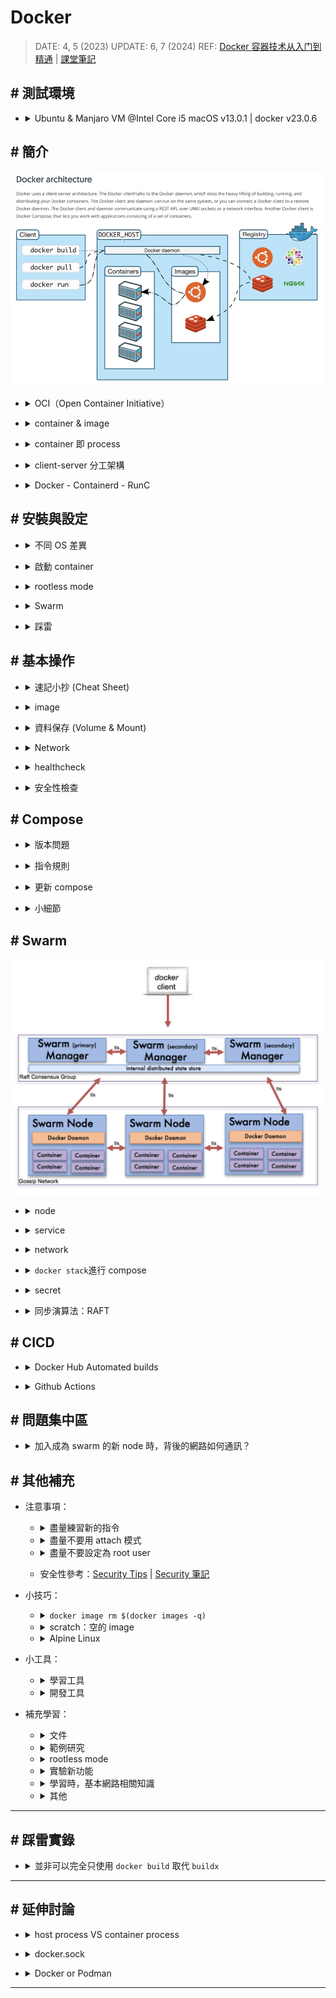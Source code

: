 ##### <!-- 收起 -->

<!----------- ref start ----------->

[Securing client and daemon communication]: https://hackmd.io/@ZGt0WcJQQ_enG8iTXTGNWw/SyWNFb0v5#Securing-client-and-daemon-communication-kaishiuny
[淺析 Docker、Containerd、RunC]: https://www.51cto.com/article/687502.html
[ebtables/iptables interaction on a Linux-based bridge]: https://ebtables.netfilter.org/br_fw_ia/br_fw_ia.html
[再談 Docker 容器單機網路：利用 iptables trace 和 ebtables log]: https://tonybai.com/2017/11/06/explain-docker-single-host-network-using-iptables-trace-and-ebtables-log/
[iptables 視覺化工具]: https://github.com/Nudin/iptable_vis
[namespace 模擬]: ../src/code/09_Namespace/README.md
[How do you attach and detach from Docker's process?]: https://stackoverflow.com/questions/19688314/how-do-you-attach-and-detach-from-dockers-process
[Security Tips]: https://www.prplbx.com/resources/blog/docker-part1/
[Security 筆記]: https://hackmd.io/@blueskyson/docker-security
[Vagrant/sample06-docker]: ../../Vagrant/src/code/sample06-docker/
[docker init]: https://docs.docker.com/reference/cli/docker/init/
[Docker Daemon 的 Unix Socket & TCP Socket]: https://dockertips.readthedocs.io/en/latest/docker-blog/docker-sock.html
[RedHat NAT Doc]: https://docs.redhat.com/en/documentation/Red_Hat_Enterprise_Linux/4/html/Security_Guide/s1-firewall-ipt-fwd.html#s1-firewall-ipt-fwd
[Docker: What's Under the Hood?]: https://www.codementor.io/blog/docker-technology-5x1kilcbow
[七天用 Go 寫個 docker]: https://zhuanlan.zhihu.com/p/113926966
[Github Actions Triggering by other repository]: https://github.com/orgs/community/discussions/26323#discussioncomment-3343871
[Docker Hub Automated builds]: https://docs.docker.com/docker-hub/builds/how-builds-work/
[Github Actions]: https://docs.github.com/en/actions
[compose file version]: https://docs.docker.com/compose/history/
[sysdig]: https://sysdig.com/
[CVE]: https://cve.mitre.org/
[Snyk]: https://snyk.io/
[Trivy]: https://github.com/aquasecurity/trivy#how-to-pronounce-the-name-trivy
[Remote Development]: https://code.visualstudio.com/docs/remote/remote-overview
[Docker Bench Security]: https://github.com/docker/docker-bench-security
[docker manifest]: https://docs.docker.com/engine/reference/commandline/manifest/
[Kubernetes 停止支持 Docker 了？]: https://youtu.be/VTFjIfOLP8c
[Don't Panic: Kubernetes and Docker]: https://kubernetes.io/blog/2020/12/02/dont-panic-kubernetes-and-docker/
[OCI]: https://opencontainers.org/
[Docker rootless mode]: https://docs.docker.com/engine/security/rootless/
[docker 容器技术从入门到精通]: https://www.udemy.com/course/docker-china/learn/lecture/27213604#overview
[課堂筆記]: https://dockertips.readthedocs.io/en/latest/
[setup docker on manjaro linux]: https://credibledev.com/setup-docker-on-manjaro-linux/
[host pid of a process running in a docker container]: https://www.baeldung.com/linux/docker-container-process-host-pid
[OrbStack (課推)]: https://orbstack.dev/
[minikube (宇推)]: https://dhwaneetbhatt.com/blog/run-docker-without-docker-desktop-on-macos
[掛載 docker.sock 的用意？]: https://ephrain.net/docker-%E6%8E%9B%E8%BC%89-var-run-docker-sock-%E7%9A%84%E7%94%A8%E6%84%8F%EF%BC%9F/
[Buildx]: https://docs.docker.com/build/architecture/
[How to remove intermediate images from a build after the build?]: https://stackoverflow.com/questions/50126741/how-to-remove-intermediate-images-from-a-build-after-the-build
[Dockerfile reference]: https://docs.docker.com/engine/reference/builder/
[Migrate to Compose V2]: https://docs.docker.com/compose/migrate/
[學習範本]: https://github.com/stars/ocup0311/lists/docker-%E7%AF%84%E4%BE%8B%E5%AD%B8%E7%BF%92
[RAFT]: http://thesecretlivesofdata.com/raft/
[Play with Docker]: https://labs.play-with-docker.com/
[鳥哥 iptables]: https://linux.vbird.org/linux_server/centos6/0250simple_firewall.php#netfilter
[初探 IPTABLES 流動之路 - 以 Docker 為範例]: https://www.hwchiu.com/docs/2020/iptables-1
[Docker - iptables 小知識]: https://www.gss.com.tw/blog/%E6%AF%8F%E6%97%A5%E5%B0%8F%E7%9F%A5%E8%AD%98-19-docker-%E7%B6%B2%E8%B7%AF%E7%AF%87-3-iptables
[Multi-platform 文件]: https://docs.docker.com/build/building/multi-platform/

<!------------ ref end ------------>

# Docker

> DATE: 4, 5 (2023)
> UPDATE: 6, 7 (2024)
> REF: [Docker 容器技术从入门到精通] | [課堂筆記]

## # 測試環境

- <details close>
  <summary>Ubuntu & Manjaro VM @Intel Core i5 macOS v13.0.1 | docker v23.0.6</summary>

  ![](../src/image/docker_version.png)

  </details>

## # 簡介

![](../src/image/Docker_Architecture.png)

<!-- OCI -->

- <details close>
  <summary>OCI（Open Container Initiative）</summary>

  - [OCI]

  - 由 Google、Docker、Red Hat 等聯合發起

  - 致力於容器技術的標準化

    - runtime spec

      - 規定容器的基本操作：下載鏡像，創建容器，啟動容器等

    - image spec

      - 主要定義鏡像的基本格式

    - distribution spec

  </details>

<!-- container & image -->

- <details close>
  <summary>container & image</summary>

  - container 可視為執行中的 image，其在 image layer 上加上`read-write`，形成 container layer

    ![](../src/image/container_&_image.png)

  - 執行中的 container 可以再輸出為 image，保留當下的狀態

  </details>

<!-- 「container 即 process」 -->

- <details close>
  <summary>container 即 process</summary>

  - 範例：

    - 啟動一個 nginx container 的步驟如下：
    - 由 containerd-shim 先產生一個 process，也就是建立一個 container (PID 18728)
    - 再從 18728 fork 出 nginx
    - `docker container exec -it` 出一個 shell (21030)，也是從 18728 fork 出來

    - EX.1

    ![](../src/image/container_is_process_EX1.png)

    - EX.2

    ![](../src/image/container_is_process_EX2.png)

  </details>

<!-- client-server 分工架構 -->

- <details close>
  <summary>client-server 分工架構</summary>

  ![](../src/image/docker_client_server.png)

  </details>

<!-- Docker - Containerd - RunC -->

- <details close>
  <summary>Docker - Containerd - RunC</summary>

  - REF: [淺析 Docker、Containerd、RunC]

  - `containerd` 建立一個叫做 containerd-shim 的 process
  - `containerd-shim` 去呼叫 runc 來啟動容器 (fork runc instance)
  - `runc` 啟動完容器後本身會直接退出
  - `containerd-shim` 則會成為容器 process 的 parent, 負責收集容器的狀態, 上報給 containerd, 並在容器中的 pid 1 (該容器本身那個 process) 退出後接管容器中所有 child process 進行清理, 確保沒有 zombie process

  - 圖說

    ![](../src/image/Docker_Containerd_RunC1.png)
    ![](../src/image/Docker_Containerd_RunC2.jpeg)
    ![](../src/image/Docker_Containerd_RunC3.png)

  </details>

## # 安裝與設定

<!-- 不同 OS 差異 -->

- <details close>
  <summary>不同 OS 差異</summary>

  - mac: Docker Desktop (不推)、[OrbStack (課推)]、[minikube (宇推)]
  - manjaro: [Setup Docker on Manjaro Linux]
  - ubuntua: 可以使用 `get-docker.sh`

  </details>

<!-- 啟動 container -->

- <details close>
  <summary>啟動 container</summary>

  <!-- `docker container run -dit -u $(id -u):$(id -g) --name [container_name] [image_name]` -->

  - <details close>
    <summary><code>docker container run -dit -u $(id -u):$(id -g) --name [container_name] [image_name]</code>></summary>

    - `-u $(id -u):$(id -g)`以設定使用 builder user 在 docker 中執行，未指定則為 root
    - container 裡的 root

      - 是另外建立可用來使用 container 內部的權限的 user。
      - 跟主機 root 為不同的 user
      - **注意**：在 mount 之後，container root 有權限執行 host root 檔案

    </details>

  </details>

<!-- rootless mode -->

- <details close>
  <summary>rootless mode</summary>

  - [Docker rootless mode]
  - version 20.10 以上
  - 需設定 docker.sock 位置

    - rootless 是在個別 user 上運行 Docker Daemon
    - 需將 docker.sock 設定成使用個別 user 的 (同理可以設定成使用遠端的 sock，此時需要設定成 tcp sock)

    ```sh
    $ export DOCKER_HOST=unix:///run/user/1000/docker.sock
    ```

  </details>

<!-- Swarm -->

- <details close>
  <summary>Swarm</summary>

  - 環境搭建可使用 [Vagrant/sample06-docker]，啟動三台 VM 供學習
  - 必須開啟的 port: `TCP port2376`, `TCP port2377`, `TCP and UDP port7946`, `UDP port4789`

  </details>

<!-- 踩雷 -->

- <details close>
  <summary>踩雷</summary>

  <!-- 似乎是在同一台 mac 上啟動的兩台 linux VM 同時安裝時，其中一台出現此狀況，過一陣子後，再安裝就通過了 -->

  - <details close>
    <summary>似乎是在同一台 mac 上啟動的兩台 linux VM 同時安裝時，其中一台出現此狀況，過一陣子後，再安裝就通過了</summary>

    ```sh
    E: Could not get lock /var/lib/dpkg/lock-frontend. It is held by process 23606 (unattended-upgr)
    E: Unable to acquire the dpkg frontend lock (/var/lib/dpkg/lock-frontend), is another process using it?
    ```

    ![](../src/image/GPT_VM_conflict.png)

    </details>

  <!-- 執行 `sudo docker container run -it manjarolinux/base` -->

  - <details close>
    <summary>執行 <code>sudo docker container run -it manjarolinux/base</code></summary>

    - 出現錯誤：

      ```sh
      ERRO[0131] error waiting for container:

      docker: Post "http://%2Fvar%2Frun%2Fdocker.sock/v1.42/containers/6e0067bf32173e5e55907b38eaa071632453d45700ed46e8fffb121dcabd6242/start": dial unix /var/run/docker.sock: i/o timeout.
      ```

    - manjaro 的 terminal 卡住了，VM 整個黑頻無法排解
    - 目前只能以「還原」來解決
    - 後來將記憶體從 4GB 改為 8GB，就正常了（但不確定是否只是剛好，還是真的需要這麼高配置）

    </details>

  <!-- docker-buildx -->

  - <details close>
    <summary>docker-buildx</summary>

    - manjaro 需再自行下載 `sudo pacman -Sy docker-buildx`

    </details>

  - <details close>
    <summary>Migrate to Compose V2</summary>

    - REF: [Migrate to Compose V2]
    - ubuntu 下載最新 docker 時，已下載 V2
    - `sudo apt-get install docker-compose-plugin`
    - Compose V1 已經不維護了
    - 指令更改`docker-compose`-->`docker compose`

    </details>

  </details>

## # 基本操作

<!-- 速記小抄 (Cheat Sheet) -->

- <details close>
  <summary>速記小抄 (Cheat Sheet)</summary>

  ![docker_cheat_sheet.jpeg](../src/image/docker_cheat_sheet.jpeg)

  </details>

<!-- image -->

- <details close>
  <summary>image</summary>

  <!-- 建立 image 的各種方法 -->

  - <details close>
    <summary>建立 image 的各種方法</summary>

    ![](../src/image/Docker_Image_Workflow.png)

    - Build、Commit --> Save、Push

    <!-- Registry -->

    - <details close>
      <summary>Registry</summary>

      - Docker Hub, Quay, Harbor..等等
      - `docker search <搜尋關鍵字>`：預設從 Docker Hub 上搜尋
      - `docker search quay.io/<搜尋關鍵字>`：指定 Registry

      ![](../src/image/GPT_DockerHub_Quay.png)

      </details>

    <!-- docker image build -->

    - <details close>
      <summary><code>docker image build</code></summary>

      <!-- 延伸問題： -->

      - <details close>
        <summary>延伸問題：</summary>

        - Ｑ：dockerfile 裡面寫的某些 apt-get 是在什麼階段下載？包成 image 時、pull image 時、container run 時?

          - 在 build image 時，會將 apt-get 的東西存在 image 中
          - 用 Multi-stage builds，image 中只會保存最後一個 stage 內容

        - Ｑ：在 image build 時，會使用 cache，那麼其是以哪些內容來進行 hash？

          ![](../src/image/GPT1.png)

        - Ｑ：若環境一樣，dockerfile & 使用到的任何 file 都一樣，是否最後 build 出來的 image ID 也會一樣？

          - 測試：即便在同台機器，將前一次的 image、cache 全刪除後，再 build 一次，image ID 已經改變為不相同

          - 研究過程：

            ![](../src/image/GPT2.png)

            - 但我會疑惑的點是，因為我用 `docker container ls -a` 並沒查到 intermediate container ，所以我才以為他已經關掉了（當我 apt-get 失敗時，我是可以查到那個 intermediate container 的）

          - 結論：因為 intermediate container 的 container ID 也有 cache，所以 image ID 會不同

        </details>

      <!-- 範例研究： -->

      - <details close>
        <summary>範例研究：</summary>

        - `FROM ubuntu:20.04 RUN apt-get update..`，會啟動一個 ubuntu:20.04 的 container，在 container 中 run `apt-get`
        - 若沒有 ubuntu:20.04 的 image 則會自動 pull

        ```dockerfile
        # EX.
        FROM ubuntu:20.04
        RUN apt-get update && \
            DEBIAN_FRONTEND=noninteractive apt-get install --no-install-recommends -y python3.9 python3-pip python3.9-dev
        COPY hello.py /hello.py
        CMD ["python3", "/hello.py"]
        ```

        </details>

      </details>

    <!-- docker image push -->

    - <details close>
      <summary><code>docker image push</code></summary>

      - 預設不會自動將最新一次 push 同步更新到 latest，得另外 push 一個 latest 版本
      - 預設會直接用新的覆蓋掉 Registry 上舊的 image

      </details>

    <!-- docker container commit -->

    - <details close>
      <summary><code>docker container commit</code></summary>

      - 每次產生的 image ID 都不同
      - 開發中不常使用 `docker container commit`，推測只用在臨時測試與快速修補，最終還是會用 dockerfile 寫完整來使用

      </details>

    </details>

  <!-- image build -->

  - <details close>
    <summary>image build</summary>

    <!-- image build 的架構已更新 (改用 Buildx/BuildKit) -->

    - <details close>
      <summary>image build 的架構已更新 (改用 Buildx/BuildKit)</summary>

      <br>

      ![](../src/image/Docker_Build_Architecture.png)

      <br>

      - `Buildx` (client) + `BuildKit` (server)
      - `builders`: BuildKit 的 instance
      - [Buildx]

        - 包含 創建 ＆ 管理 builders 的公共建設(utilities)
        - manjaro 需再自行下載 `sudo pacman -Sy docker-buildx`

      <br>

      ![](../src/image/Docker_Build_Detail.png)

      <!-- 與舊版 build 比較 -->

      - <details close>
        <summary>與舊版 build 比較</summary>

        - cache

          - 舊：當下完全沒有在使用的話，會即刻刪除
          - 新：Least Recently Used（LRU），一段時間未使用才刪除

          ![](../src/image/GPT3.png)

        - build context

          - 舊：會將整個 folder 打包
          - 新：只當需要時，buildkit 才向 buildx 請求

        - builder

          ![](../src/image/GPT4.png)

        - 是否還需要 `.dockerignore` ？

          - 疑惑：因為其作法改為當有需求時，buildkit 才會向 buildx 發送請求。而不像舊的方式會直接打包整個資料夾過去
          - 解答：需要，因為實際專案中會在 Dockerfile 直接 `COPY` 整個資料夾，資料夾內的一些內容會需要 ignore

        - 刪除 cache、builder

          - 手動刪除 cache、builder 請查 `docker buildx` & `docker builder`

        - 刪除 intermediate image/container

          - [How to remove intermediate images from a build after the build?]
          - 可事先以 LABEL 方式標註，來做刪除
          - 不知是否有方法可以，無需標註而一步刪除 intermediate 產物

        </details>

      <!-- Multi-platform images (buildx) -->

      - <details close>
        <summary>Multi-platform images (buildx)</summary>

        - 可以在一台電腦上，直接 build 各種硬體架構的 image
          (EX. 在 amd64 的主機上也可以 build 給 arm64 使用的 image)

        - 須先用 container 開一個 `docker-container` driver 的 builder

          - REF：[Multi-platform 文件]

          - 快速使用：`docker buildx create --use`

        - build 完後，並不會出現在 image ls 中，可加 `--push` 直接上傳

        ```sh
        # 建立 docker-container driver 的 builder 並切換過去使用
        $ docker buildx create --use

        # EX. build 出 linux/arm/v7,linux/arm64/v8,linux/amd64 三種架構的 image
        $ docker buildx build --push --platform linux/arm/v7,linux/arm64/v8,linux/amd64 -t <image_name> <folder_name>
        ```

        </details>

      </details>

    <!-- Dockerfile -->

    - <details close>
      <summary>Dockerfile</summary>

      - `FROM` 挑選原則：

        - 盡量官方、開源
        - 盡量精簡小巧 (常用 Alpine Linux，非常輕量的 Linux)
        - 固定版本

      - `RUN`

        - RUN 一次會產生一層 layer，因此盡量將指令集中在一個 RUN，縮小空間 (用 `&& \` 連)
        - 我認為應該只在以功能性或刻意分層時，才寫在不同 RUN（不知實作時是否會有這種需求？）
        - 一些中間過渡所需的軟體，可在使用完後刪除以節省空間（但須寫在同一 RUN 才有用）

      - `ADD` vs `COPY`

        - `ADD` 會自動解壓縮，`COPY` 不會
        - `ADD` 可以從 URL 加過來，`COPY` 只能複製本地檔案
        - `COPY` 會複製檔案權限， `ADD` 不會
        - 推薦：`COPY` 優先，因為功能單一且透明

      - `ARG` vs `ENV`

        - `ARG` 用在 build，`ENV` 會帶進 container

        <!-- 敏感訊息，建議用 secret 方式 -->

        - <details close>
          <summary>敏感訊息，建議用 secret 方式</summary>

          - 此方法會在 build 的過程中，短暫利用 mount 取得本機存放的 secret，因此在 image 中並不會保留
          - 步驟解析：

            - 以 `--mount=type=secret,id=my_secret` 告知要使用 secret
            - 默認會放在 container 的 `/run/secrets/` (在此表示放在 build image 時的臨時 container 中)
            - 將 token 寫在 my_token 檔案中
            - 以 `--secret id=my_secret, src=my_token` 將 secret 帶入用來 build 的那個 container(EX. alpine) 中

            ```dockerfile
            FROM alpine
            RUN --mount=type=secret,id=my_secret git clone https://$(cat /run/secrets/my_secret)@github.com/...

            # 可想像為： docker container run --mount=type=secret,id=my_secret alpine git clone https://$(cat /run/secrets/my_secret)@github.com/...
            ```

            ```sh
            $ docker image build --secret id=my_secret, src=my_token .
            ```

          </details>

      - `ENTRYPOINT`＋`CMD`

        - 兩者都只有最後一個生效
        - 使用方式：`ENTRYPOINT` 為該指令的進入點，`CMD` 為 container run 的默認指令

        - 兩種格式：Shell & Exec

          - Shell:

            ```dockerfile
            CMD echo "hello world"
            ```

          - Exec: (推薦)

            ```dockerfile
            CMD ["echo", "hello world"]
            ```

      - `LABEL`

        - 只會標註在 metadata 中的資訊，而不會直接顯示在 image 上
        - EX. Name, Version, Description, Maintainer..etc
        - 許多 CI/CD 工具和容器編排系統 (EX. K8s) 都可以使用 LABEL 信息來進行管理和操作
        - EX. `docker images --filter "label=Name=ocup0311/hello"`

      - `USER`

        - 須先有 user 才能指定

      </details>

    <!-- Multi-stage builds -->

    - <details close>
      <summary>Multi-stage builds</summary>

      - 前面的過渡層不會保存在 image 中，可以大大降低 image 空間

      </details>

    </details>

  </details>

<!-- 資料保存 -->

- <details close>
  <summary>資料保存 (Volume & Mount)</summary>

  <!-- Data Volume vs. Bind Mount -->

  - <details close>
    <summary><code>Data Volume</code> vs. <code>Bind Mount</code></summary>

    <!-- Data Volume -->

    - <details close>
      <summary>Data Volume</summary>

      - 由 Docker 管理(/var/lib/docker/volumes/)
      - 推薦使用 Data Volume 來儲存資料

      </details>

    <!-- Bind Mount -->

    - <details close>
      <summary>Bind Mount</summary>

      - 自訂任意本機位置
      - 可以用在搭建特殊環境，以操作 host 的檔案

        - 如果 target (container 上) 不是空資料夾，則 container 中，該資料夾中原有的內容會被屏蔽
        - EX. 搭建 gcc 編譯環境，用來編譯 host 上的檔案
        - EX. 用 vscode 的 Dev Containers 套件，搭建專案開發環境，以 container 開啟 host 上的專案 folder

      </details>

    ![](../src/image/Mount_method.png)

    </details>

  <!-- `--mount` VS `--volume` -->

  - <details close>
    <summary><code>--mount</code> VS <code>--volume</code></summary>

    - 幾乎是一樣的，兩者都可以指定成 `volume` 或 `bind mount`
    - `--mount` 是較新的語法，有針對某些部分做改變
    - 推薦使用 `--mount`，較易於理解

    </details>

  <!-- 其他 -->

  - <details close>
    <summary>其他</summary>

    <!-- 預設 container 內部儲存 -->

    - <details close>
      <summary>預設使用 container內部 儲存，而未設定 Volume 或 Mount</summary>

      - container stop，資料還在
      - container rm，資料不在

      </details>

    <!-- mac 存在 Docker Desktop VM -->

    - <details close>
      <summary>mac 存在 Docker Desktop VM</summary>

      ![](../src/image/GPT5.png)

      </details>

    - 連結後，檔案並非 host & container 兩個檔案同步，而是直接操作本機的一個檔案
    - 也可以直接在 container 刪除 host 的檔案

    <!-- Ｑ：其他所有方法都是只有掛載？也就是只有在掛載的位置上有儲存資料？ -->

    - <details close>
      <summary><mark>TODO:Q</mark> 其他所有方法都是只有掛載？也就是只有在掛載的位置上有儲存資料？</summary>

      - 目前已做測試：

        - `sshfs`：簡單測試後，只有設定為 volume 端有資料。若將那台 host 斷開連線，則其他 host 無法讀寫資料，且會卡住

      </details>

    </details>

  <!-- 總結＆推薦 -->

  - <details close>
    <summary>總結＆推薦</summary>

    - 沒作設定，`container rm` 後內部資料就消失
    - 純儲存，優先用 `Data Volume` (因為只掛到本機 /var/lib/docker/volumes/ 上)
    - 用於搭建開發環境，才用 `Bind Mount` 掛載到開發資料夾
    - 指令，用 `--mount` (因為書寫方式較易於理解)

    </details>

  </details>

<!-- Network -->

- <details close>
  <summary>Network</summary>

  <!-- bride -->

  - <details close>
    <summary>bride</summary>

    - Docker Daemon 自動創建一個 `bridge`(也就是 `docker0`)
    - 每開一個 container，docker0 就產生一個 `veth` 跟 container 對接
    - 往外部連接時，透過 `Nat` 轉成 host 的 ip

    ![](../src/image/Docker_bridge.png)

    - 手動建立的 bridge 有 DNS 功能，內建 (docker0) 的沒有

      - EX. `docker container exec -it box1 ping box2` 可用 box2 取代他的 ip

    </details>

  <!-- host -->

  - <details close>
    <summary>host</summary>

    - 直接建立在 host 上

    </details>

  <!-- none -->

  - <details close>
    <summary>none</summary>

    - 沒有與外部網路連接

    </details>

  <!-- Docker 所使用的 network 技術： -->

  - <details close>
    <summary>Docker 所使用的 network 技術：</summary>

    - 端口轉發（port forwarding），是靠 `iptables` 完成的
    - 不同的容器通過 `Network namespace` 進行了隔離 ([namespace 模擬])

      <!-- 模擬測試過程踩雷排除 -->

      - <details close>
        <summary>模擬測試過程踩雷排除</summary>

        - ubuntu 若兩個 namespace 中的 eth 名稱一樣，則會分配同一個 mac address
        - 需注意是否需要設定 bridge 的 icmp FORWARD

        ![](../src/image/Q_network_namespace.png)
        ![](../src/image/A_network_namespace.png)

        </details>

    </details>

  </details>

<!-- healthcheck -->

- <details close>
  <summary>healthcheck</summary>

  <!-- 只有最後的設定生效 (compose > Dockerfile > base image) -->

  - <details close>
    <summary>只有最後的設定生效 (compose > Dockerfile > base image)</summary>

    - Dockerfile 會蓋掉其中 base image 中的 HEALTHCHECK
    - Dockerfile 只有一個 HEALTHCHECK 生效
    - compose 中 healthcheck 會蓋掉該 Dockerfile 中的 HEALTHCHECK

    </details>

  - 會偏好寫在 Dockerfile、run、docker-compose.yml 哪一層？

    <!-- 思考過程： -->

    - <details close>
      <summary>思考過程：</summary>

      - 我認為更喜歡寫在 Dockerfile，但現成 image 大部分沒寫 healthcheck
      - 也可能當要組成更健全的架構時，都會再另外寫一層 Dockerfile？
      - 寫在 Compose 中，可以搭配依賴做不同的檢查

      </details>

    <!-- 結論： -->

    - <details close>
      <summary>結論：</summary>

      - 將各自需要的固定一致的檢查寫在 Dockerfile
      - 將針對不同環境或需要依賴搭配的策略性檢查寫在 Compose

      </details>

  </details>

<!-- 安全性檢查 -->

- <details close>
  <summary>安全性檢查</summary>

  - REF：[Security Tips] | [Security 筆記]

  <!-- 檢查執行環境 -->

  - <details close>
    <summary>檢查執行環境</summary>

    </details>

  <!-- Docker 相關內容檢查 -->

  - <details close>
    <summary>Docker 相關檔案檢查</summary>

    - [Docker Bench Security]

      - 簡介：將其 clone 到本機，執行 `docker-bench-security.sh`，就會對本機上 docker 所有內容進行掃描 (image, container, compose..)

      - 範例畫面

        ![](../src/image/SAMPLE_docker_bench_security.png)

    </details>

  <!-- CVE：程式碼漏洞掃描 -->

  - <details close>
    <summary>CVE：程式碼漏洞掃描</summary>

    - [CVE] (Common Vulnerabilities and Exposures)

      - C(critical), H(high), M(medium), L(low)
      - 不存在沒有漏洞的程式，依照自己需求取捨

      <!-- 線上服務：Snyk -->

      - <details close>
        <summary>線上服務：Snyk</summary>

        - [Snyk]

        - 簡介：在 Snyk 網站上，選擇線上的 repo 讓他掃描整個 repo

        - 對開源專案免費，掃描私有專案需付費

        - 範例畫面

          ![](../src/image/SAMPLE_Snyk.png)

        </details>

      <!-- 本地軟體：Trivy -->

      - <details close>
        <summary>本地軟體：Trivy</summary>

        - [Trivy]

        - 簡介：下載到本機，用他的指令對本機 repo 掃描

        - 範例畫面

          ![](../src/image/SAMPLE_Trivy.png)

        </details>

    </details>

  <!-- runtime 動態監控 -->

  - <details close>
    <summary>runtime 動態監控</summary>

    - [sysdig]：付費

      - 很完整的付費檢查軟體，功能不只 runtime 部分

    </details>

  </details>

## # Compose

<!-- 版本問題 -->

- <details close>
  <summary>版本問題</summary>

  - `compose file` 跟 `docker compose CLI` 的 version 是指兩件事
  - Compose V2 已經合併 compose file 版本，所以 .yml 中不用再定義版本 ([compose file version])

  </details>

<!-- 指令規則 -->

- <details close>
  <summary>指令規則</summary>

  - 先 Options 後 Commands

    ```sh
    # EX. 先 -f 後 ps
    $ docker compose -f /folder/docker-compose.yml ps
    ```

  - 進行背景執行 `-d`

    ```sh
    # 需注意 -d 是 up 的 Options，所以須加在 up 之後
    $ docker compose -f /folder/docker-compose.yml up -d
    ```

  - 將 `up` 前面的所有 Options 整個想像成一包 compose name，接下來的所有操作，都需要先輸入那整串之後，再使用 Commands

    ```sh
    # EX. 以此 up 的 compose
    $ docker compose -f /folder/docker-compose.yml up -d
    # 使用 stop 時，需如下指令
    $ docker compose -f /folder/docker-compose.yml stop
    ```

  </details>

<!-- 更新 compose -->

- <details close>
  <summary>更新 compose</summary>

  - 修改已經 up 的 compose，可以不先停止，直接再下一次 `up` 指令更新。但一些特殊變化需再加上 Options 來處理
    (`docker compose up --help`查看 Options)

    ```sh
    # EX. 有需要重新 build，則需加上 --build，會自動檢查是否有需要更新 build 的需求
    $ docker compose up -d --build
    ```

  - 常用更新指令：
    - `--remove-orphans`：有移除 service 時
    - `--build`：有更改 dockerfile 時
    - `restart`：有更改 volume 時

  </details>

<!-- 小細節 -->

- <details close>
  <summary>小細節</summary>

  <!-- env -->

  - <details close>
    <summary>env</summary>

    - 環境變數默認使用`.env`檔案，並在`.yml`中以 `${ENV_NAME}` 方式來使用

    </details>

  <!-- network -->

  - <details close>
    <summary>network</summary>

    - 默認自動建立一個 network 把所有 service 連起來
    - docker compose 會將 service name 也寫進 DNS

    </details>

  <!-- scale -->

  - <details close>
    <summary>scale</summary>

    - `--scale flask=3` 是指總共 3 個，而不是再增加 3 個
    - 自動做了 load balance (隨機分配)

    </details>

  <!-- depends_on -->

  - <details close>
    <summary><code>depends_on</code></summary>

    - 等待以下 service 啟動，才進行啟動此 service
    - 也可設定依賴在該 service 的 condition
      (EX. 處在 healthy)
    - 不會追蹤狀態，只在 run 時做依賴
      (EX. 若啟動後，被依賴的 service 轉為 unhealthy，依賴的 service 並不會動態調整)

    </details>

  </details>

## # Swarm

![](../src/image/Swarm_overview.png)

<!-- node -->

- <details close>
  <summary>node</summary>

  - 預設 manager 本身也可當作一個 worker 使用
  - `docker swarm init` 之後，會得到加入該 swarm 的 token
  - 可透過 `docker swarm join-token <manager/worker>` 來查詢加入新 manager/worker 的 token

  </details>

<!-- service -->

- <details close>
  <summary>service</summary>

  - `docker service create` 來建立 service
  - 一個 service 可包括多個 replica (container)
  - 某個 replica 的 container exit，會自動補開 container
  - swarm 會自行判斷在比較不忙碌的 worker 上，開 container
  - 各種 ID 關係

    - `docker service ls` 中，service id

    - `docker service ps` 中，task id

      ![](../src/image/EX_task_id.png)

    - `docker container ls`中，container id

      ![](../src/image/EX_container_id.png)

  </details>

<!-- network -->

- <details close>
  <summary>network</summary>

  ![](../src/image/Swarm_network.png)

  - 當加入新 node 後，會同步在該 node 上建立所有的 overlay network

  <!-- overlay -->

  - <details close>
    <summary><code>overlay</code></summary>

    - 稱為「東西走向」

    - 用在 node 之間的內部網路連接

    - 使用 VXLAN + UDP 來實現

    - 使用 VIP (virtual ip) 進行 service 內部 load balance

      - 當有 service 的 container 使用到 overlay 時，會自動建立一個用來 load balance 的空間，在其中建立 VIP

      - 用來在 service 的 replica 間進行 load balance

      - 一個 service 對應一個 VIP，每個 VIP 透過 iptables + ipvs 轉發給多個 replica

      - EX. 圖中 lb-mylay：每個有用到 mylay overlay 的 worker，會自動建立一個 container 名為 lb-mylay (load balancer)

        ![](../src/image/EX_Swarm_overlay_lb.png)

    - 研究方法：

      - 可在本機用 `sudo tcpdump -i enp0s8 port 4789` 捕抓 VXLAN 封包，以進行測試
        - enp0s8 是對外接口
        - port 4789 為 VXLAN

    </details>

  <!-- docker_gwbridge -->

  - <details close>
    <summary><code>docker_gwbridge</code> (gate way bridge)</summary>

    - 稱為「南北走向」

    - 對外部的網路連接

    </details>

  <!-- ingress -->

  - <details close>
    <summary><code>ingress</code></summary>

    ![](../src/image/Swarm_ingress.png)

    - 也屬於 overlay，提供給「外部訪問內部」使用
    - 從外部進來的封包會透過 `ingress overlay` 進行轉發
    - 其中的 Load Balance 屬於
      - stateless (EX. 無法將同一個 user 都導向同一個 node)
      - Layer 3(TCP)，而非 Layer 4(DNS)
      - 解法：可另外配置 Nginx 或 HAProxy LB proxy 等來達到目的

    <!-- 步驟： -->

    - <details close>
      <summary>步驟：</summary>

      - 使用 -p 5566:80 轉 port，iptables 中的 `DOCKER-INGRESS` chain 會將 local 的 port 5566 轉發到 `docker_gwbridge` 的 port 5566
      - 透過 `ingress-sbox` 連接 `ingress overlay` & `docker_gwbridge`
      - 從`docker_gwbridge` port 5566 進來的會被做一個 MARK
      - 被 MARK 的內容會被 ipvs 進行隨機 load blance 通過 ingress overlay 傳到各個 replica

      </details>

    <!-- 研究方法： -->

    - <details close>
      <summary>研究方法：</summary>

      - `sudo iptables -vnL -t nat`

        - 用於列出 NAT 表格中的規則，並提供詳細的封包和字節計數信息。這對於了解網絡地址轉換規則的配置和效果非常有用。

      - iptables

        - [Docker - iptables 小知識]

        - 可以看到有一條 Chain `DOCKER-INGRESS` 做了 `tcp dpt:8080 to:172.27.0.2:8080`，也就是將 local 的 8080 轉到 `docker_gwbridge` 的 8080

      - `docker run -it --rm -v /var/run/docker/netns:/netns --privileged=true nicolaka/netshoot nsenter --net=/netns/ingress_sbox `

        - 利用 mount 到本機 docker 的命名空間中，開一個 container 來研究 ingress-sbox 內部運作方式
        - `iptables -vnL -t mangle` 查到從`docker_gwbridge`該 port 進來的會被做一個 MARK：`tcp dpt:8080 MARK set 0x102`

        - 使用 `ipvsadm` 可以看到 `MARK set 0x102` 的內容會被進行隨機 load blance 到各個 replica

      - ipvs

        ![](../src/image/GPT6.png)

        - 用來實現 load blance (stateless 分配)
        - `ipvsadm`

      </details>

    </details>

  </details>

<!-- docker stack -->

- <details close>
  <summary><code>docker stack</code>進行 compose</summary>

  - swarm 的 compose
  - 一樣需下載 docker compose，使用 .yml
  - 需使用已經 build 好的 image。這設計是為了避免在部署過程中因為構建失敗而中斷部署

  </details>

<!-- secret -->

- <details close>
  <summary>secret</summary>

  <!-- 建立方式： -->

  - <details close>
    <summary>建立方式：</summary>

    - 明文寫入

      - EX. `echo 123 | docker secret create my_pass -`
      - 末端的 `-` 代表 stdin

    - 使用檔案

      - EX. `docker secret create my_pass my_pass.txt`

    - 在 compose 中設定

      ```yml
      secrets:
        my_pass:
          file: my_pass.txt
      ```

    </details>

  - `docker secret inspect` 只會看到其資訊，不會顯示 secret 本身
  - secret 會被放進 container 中 `/run/secrets/`
  - 約定俗成以 env 存 secret 的 filename，如：
    `-e MY_PASSWORD_FILE=/run/secrets/my_pass`

  <!-- 一般步驟： -->

  - <details close>
    <summary>一般步驟：</summary>

    - 建立 secret
    - 以`--secret MYSECRET`使 container 帶入
    - 約定俗成以 env 設定 secret 的 file

    </details>

  </details>

<!-- 同步演算法：RAFT -->

- <details close>
  <summary>同步演算法：RAFT</summary>

  - [RAFT] 共識算法，用於分佈式系統中的一致性協議

  - 三個角色：Leader、Candidate、Follower

  <!-- 總結兩個關鍵 -->

  - <details close>
    <summary>總結兩個關鍵</summary>

    - timeout 為隨機 150 ~ 300 ms，可以形成時間差
    - 有 term 大小之分，可以確定誰才是最新的 Leader

    </details>

  <!-- 簡述過程 -->

  - <details close>
    <summary>簡述過程</summary>

    - Log Replication
      - 透過心跳傳遞同步
      - Leader 先將更新內容放進 log，收到多數 Follower 也存好 log，才會正式更新資料，並回傳 client
    - Leader Election
      - 隨機 150~300 ms 沒收到心跳，就會成為 Candidate，投給自己並叫別人投你，該 term 中還沒投票的就會投給你
      - 收到多數票就成為 Leader，開始收發心跳
    - 遇到 Partition (網路被分開)
      - 當 Partition 被修復，看到更高的 term 的 Leader，較小的 term Leader 會自己下台
      - small term node 都會 roll back 到最後一次 commit，再跟新 Leader 同步

    </details>

  </details>

## # CICD

<!-- Docker Hub Automated builds -->

- <details close>
  <summary>Docker Hub Automated builds</summary>

  - [Docker Hub Automated builds]：已改為收費

  </details>

<!-- Github Actions -->

- <details close>
  <summary>Github Actions</summary>

  - [Github Actions]
  - [Github Actions Triggering by other repository]

  <!-- default -->

  - <details close>
    <summary>default</summary>

    - 默認慣例 `.yml` 會放在 `.github/workflows/`

    </details>

  <!-- 以事件來驅動 action -->

  - <details close>
    <summary>以事件來驅動 action</summary>

    - EX. 可設定在 `git push` 或 `pull request` ..等之後觸發 workflow

    </details>

  <!-- 名詞 -->

  - <details close>
    <summary>名詞</summary>

    <!-- job -->

    - <details close>
      <summary><code>job</code></summary>

      - A set of steps in a workflow that execute on the same runner
      - 數個 job 可以並行，也可設定成依賴

      </details>

    <!-- runner -->

    - <details close>
      <summary><code>runner</code></summary>

      - A server that runs your workflows when triggered
      - 可設定要在什麼虛擬環境中執行

      </details>

    <!-- step -->

    - <details close>
      <summary><code>step</code></summary>

      - `run:` shell script 或 `uses:` action
      - 必須一步接著一步來

      </details>

    ![](../src/image/GPT_Github_Actions.png)

    </details>

  <!-- 其他 -->

  - <details close>
    <summary>其他</summary>

    - 修改 workflow name 之後，所有包括已結束的 action，其 workflow name 的顯示都會改變

    - `.yml` 裡的 shell script 會自動將換行接起來，不需 `\`，也可以使用 `run: |`

      ```yml
      # 第一種
      run:
        echo "1" &&
        echo "2"

      # 第二種
      run: |
        echo "1"
        echo "2"
      ```

    - Github 的 Marketplace 中，有提供開源的 Action，可直接以 `uses:` 來使用

    - multi-platform build 可以無需額外使用 QEMU (但其中三個有 Error：linux/mips64,linux/mips64le,linux/riscv64)，QEMU 支援的 platform 還是比較多的

    - 可以設定 step id，就可以用 `${{ steps.<step_id>.outputs.<property> }}` 來取得該 step 中的輸出

    <!-- 可配置 `.github/dependabot.yml` 來提醒依賴版本可以更新 -->

    - <details close>
      <summary>可配置 <code>.github/dependabot.yml</code> 來自動發 PR 提醒依賴版本可以更新</summary>

      ```yml
      version: 2
      updates:
        # Maintain dependencies for GitHub Actions
        - package-ecosystem: 'github-actions'
          directory: '/'
          schedule:
            interval: 'monthly'
      ```

      </details>

    <!-- 不知為何 .yml 中只設定 build & push，但是 docker hub 上的下載數也有增加 -->

    - <details close>
      <summary><mark>TODO:Q</mark> 不知為何 .yml 中只設定 build & push，但是 docker hub 上的下載數也有增加</summary>

      - 可查看所使用的 Action 中，是否包含 push 後做 check
      - 或是 dockerhub 有自動檢查

      </details>

    </details>

  ![](../src/image/github_action1.webp)
  ![](../src/image/github_action2.webp)

  </details>

## # 問題集中區

<!-- 加入成為 swarm 的新 node 時，背後的網路如何通訊？ -->

- <details close>
  <summary>加入成為 swarm 的新 node 時，背後的網路如何通訊？</summary>

  - <mark>TODO:Q (下次 meeting 測試)</mark> 使用 `docker swarm join --token <TOKEN> <IP>:<PORT>` 在新主機加入成為 swarm 的新 node 時，背後的網路如何通訊？使用廣播？

  </details>

## # 其他補充

<!-- 注意事項 -->

- 注意事項：

  <!-- 盡量練習新的指令 -->

  - <details close>
    <summary>盡量練習新的指令</summary>

    - 以後版本若要完全捨棄舊版指令時，才不用改一堆腳本
    - EX.`docker container run`取代`docker run`
    - EX.`docker container rm`取代`docker rm`
    - EX.`docker container stop`取代`docker stop`
    - EX.`docker container ls`取代`docker ps`

    </details>

  <!-- 盡量不要用 attach 模式 -->

  - <details close>
    <summary>盡量不要用 attach 模式</summary>

    - 取代方式：使用`-d`detach 模式、`logs`輸出、`exec`開`shell`輸入

      ```shell
      # EX.
      $ docker container run -d image_name
      $ docker container logs container_name
      $ docker container exec -it container_name shell_name
      ```

    - attach 很難關掉：有些情況`ctr+p ctr+q`沒作用，`ctr`+`c`之後又會把 container stop

    - 使用 exec 開 shell 輸入，才不會影響到 container 原本的運作 (EX. 使用 exit 時，只是關閉該 shell)

    <!-- docker container attach --sig-proxy=false -->

    - <details close>
      <summary><code>docker container attach --sig-proxy=false</code></summary>

      - 也可以設定不傳 signal 給 container
      - [How do you attach and detach from Docker's process?]

      </details>

    <!-- `ctr`+`c` 相關討論 -->

    - <details close>
      <summary><code>ctr</code>+<code>c</code> 相關討論</summary>

      - 在 container 的 terminal 中，ctr+c 無法退出 container

        - 因為那個是在 shell 裡頭，ctr+c 無法退出 shell
        - 而在 nginx 中，是用 ctr+c 結束他的 entrypoint

      - 再研究 windows 的 container 中的 ctr+c 為何不會傳給下一層

      </details>

    </details>

  <!-- 盡量不要設定為 root user -->

  - <details close>
    <summary>盡量不要設定為 root user</summary>

    <!-- 風險：`container root` 搭配 `Volume` 就可以擁有 `本機 root` 權限 -->

    - <details close>
      <summary>風險：<code>container root</code> 搭配 <code>mount</code> 就可以擁有 <code>本機 root</code> 權限</summary>

      - 因為 docker demaen 是 root 在運行
      - 但應該得用 `rootless` 才能真正解決，但將 container 內部設成其他 user 能有雙重保險 (避免自己犯錯)

      ![提問：root in container](../src/image/root_in_container.png)

      </details>

    <!-- 設定方式： -->

    - <details close>
      <summary>設定方式：</summary>

      - 可在 dockerfile、container run 中設定
      - 設定內部 user UID 時，也要符合外部的 user

      </details>

    </details>

  - 安全性參考：[Security Tips] | [Security 筆記]

<!-- 小技巧 -->

- 小技巧：

  <!-- docker image rm $(docker images -q) -->

  - <details close>
    <summary><code>docker image rm $(docker images -q)</code></summary>

    </details>

  <!-- scratch：空的 image -->

  - <details close>
    <summary>scratch：空的 image</summary>

    - 不能 `pull`，可用在搭建 base image 時，由 `FROM scratch` 開始

    </details>

  <!-- Alpine Linux -->

  - <details close>
    <summary>Alpine Linux</summary>

    - 非常輕量的 Linux
    - 常用 Alpine Linux 來當 container 的底層

    </details>

<!-- 小工具 -->

- 小工具：

  <!-- 學習工具 -->

  - <details close>
    <summary>學習工具</summary>

    - [Play with Docker]：UI 操作，快速模擬 docker

    </details>

  <!-- 開發工具 -->

  - <details close>
    <summary>開發工具</summary>

    - [Remote Development]

      - <mark>TODO:</mark> 找時間將此 vscode 套件融入開發使用
      - 使用 docker 建立開發環境，來開發遠端的檔案
      - [參考這節課 6:00](https://www.udemy.com/course/docker-china/learn/lecture/27236572)

    - [Docker Bench Security]

      - 安全性檢查
      - 藉由訪問整個主機中的 docker 的相關檔案，來協助檢查使用 docker 執行環境
      - 須先啟動 container 再進行檢查
      - 並非只檢查個別專案的檔案

      ![](../src/image/GPT_docker_bench_security.png)

    </details>

<!-- 補充學習 -->

- 補充學習：

  <!-- 文件 -->

  - <details close>
    <summary>文件</summary>

    - [Dockerfile reference]

    </details>

  <!-- 範例研究 -->

  - <details close>
    <summary>範例研究</summary>

    - [學習範本]
    - `--restart unless-stopped`
      - 除非手動停止，否則重啟

    </details>

  <!-- rootless mode -->

  - <details close>
    <summary>rootless mode</summary>

    - [Docker rootless mode]
    - version 20.10 以上

    </details>

  <!-- 實驗新功能 -->

  - <details close>
    <summary>實驗新功能</summary>

    - [docker manifest]：可用來查詢 docker hub 上 image 詳細資訊..等等

    - [docker init]：有一些常用專案類型的初始化模板可用

    </details>

  <!-- 學習時，基本網路相關知識 -->

  - <details close>
    <summary>學習時，基本網路相關知識</summary>

    - 基本網路知識

      <!-- NAT -->

      - <details close>
        <summary>NAT</summary>

        - [RedHat NAT Doc]

        </details>

      <!-- iptables -->

      - <details close>
        <summary>iptables</summary>

        - iptables 透過 getsockopt/setsockopt 等 IPC 方式與 Kernel 進行溝通以讀寫規則
        - 規則本身不會被儲存，所以當機器重開機，kernel 內的規則就會全部消失
        - 規則按照順序篩選

        - [鳥哥 iptables]

          ![](../src/image/iptables_flow.png)

        - [初探 IPTABLES 流動之路 - 以 Docker 為範例]

          ![](../src/image/iptables_ebtables_flow.png)

        - [再談 Docker 容器單機網路：利用 iptables trace 和 ebtables log] ([補充](https://guanjunjian.github.io/2017/12/05/study-15-docker-single-host-network-analysis/))

        - [ebtables/iptables interaction on a Linux-based bridge]

          ![](../src/image/netfilter_packet_flow.png)

        - Tool：[iptables 視覺化工具]

        </details>

    - 常用網路指令

      <!-- `ping`, `ip a`, `curl`, `dig` -->

      - <details close>
        <summary><code>ping</code>, <code>ip a</code>, <code>curl</code>, <code>dig</code></summary>

        </details>

      <!-- iptables -->

      - <details close>
        <summary><code>iptables</code></summary>

        - 查看 iptable 轉發規則
        - 也可用 `iptables-save` 直接看寫入格式 (EX. `-A INPUT -p icmp -j ACCEPT`)
        - 可搭配 `| column -tL` 排版，`| ccze -A` 上色
        - 舒服版：`sudo iptables -vnL -t filter  | column -tL | ccze -A`
        - 其他用過：
          - `sudo iptables --list -t nat`
          - `sudo iptables -t nat -nvxL`
          - `sudo iptables -vnL -t nat`
          - `sudo iptables -vnL`

        </details>

      <!-- ip route -->

      - <details close>
        <summary><code>ip route</code></summary>

        - 查看路由規則
        - 範例

          - 查看順序為 `10.0.1.0/24` --> `172.18.0.0/16` --> `default`

          ```sh
          $ ip route
          default via 172.18.0.1 dev eth1
          10.0.1.0/24 dev eth0 scope link  src 10.0.1.12
          172.18.0.0/16 dev eth1 scope link  src 172.18.0.4
          ```

        </details>

      <!-- brctl -->

      - <details close>
        <summary><code>brctl</code></summary>

        - 安裝 `bridge-utils`
        - 可以查看 bridge 相關訊息
        - `brctl show`

        </details>

      <!-- `tracepath` (`traceroute`, windows:`TRACERT.EXE`) -->

      - <details close>
        <summary><code>tracepath</code> (<code>traceroute</code>, windows: <code>TRACERT.EXE</code>)</summary>

        - 路徑探測追蹤
        - `tracepath google.com`

        </details>

      <!-- telnet -->

      - <details close>
        <summary><code>telnet</code></summary>

        - 測試 port 的連通性、是否可達
        - `telnet google.com 80`

        </details>

      <!-- ipvsadm -->

      - <details close>
        <summary><code>ipvsadm</code></summary>

        - 查看 ipvs 設定了哪些規則

        </details>

      <!-- unshare -->

      - <details close>
        <summary><code>unshare</code></summary>

        - 建立新的命名空間並在其中執行給定的程式
        - `sudo unshare --pid --mount-proc --fork ps ax`

        </details>

      <!-- lsns -->

      - <details close>
        <summary><code>lsns</code></summary>

        - 列出可存取命名空間的資訊
        - `sudo lsns -t pid`

        </details>

    - 相關檔案位置

      <!-- /etc/resolv.conf -->

      - <details close>
        <summary><code>/etc/resolv.conf</code></summary>

        - 存放 DNS Server 的 ip (nameserver)

        - 指令查看方式

          - ubuntu: `systemd-resolve --status`
          - mac: `scutil --dns`

        </details>

      <!-- /proc/[PID]/status -->

      - <details close>
        <summary><code>/proc/[PID]/status</code></summary>

        - 存放該 process 的狀態
        - `sudo cat /proc/6111/status | grep NSpid`
          - 可以查看該 process 與 container 內部的 PID 轉換

        </details>

    </details>

  <!-- 其他 -->

  - <details close>
    <summary>其他</summary>

    - [Docker: What's Under the Hood?]
    - [七天用 Go 寫個 docker]
    - [docker 原始碼？](https://github.com/moby/moby)

      - https://stackoverflow.com/questions/22272401/what-does-it-mean-to-attach-a-tty-std-in-out-to-dockers-or-lxc

    </details>

---

## # 踩雷實錄

<!-- 並非可以完全只使用 docker build -->

- <details close>
  <summary>並非可以完全只使用 <code>docker build</code> 取代 <code>buildx</code></summary>

  - [Buildx] 文件中提到，新版本中 `docker build` 會默認使用 `Buildx`
  - 事實上使用 `docker build` 確實是使用 `Buildx` 來進行 biuld 的行為
  - 但是並非可以完全使用 `docker build` 來代替 `docker buildx build` ！！
  - 例如使用 `--platform` 時，只能以 `docker buildx build` 來執行

  </details>

---

## # 延伸討論

<!-- host process VS container process -->

- <details close>
  <summary>host process VS container process</summary>

  - REF: [Host PID of a Process Running in a Docker Container]
  - 其中透過 `sudo cat /proc/[PID]/status | grep NSpid` 查看了 host process 與 container process 的 PID 轉換

  </details>

<!-- docker.sock -->

- <details close>
  <summary>docker.sock</summary>

  <!-- 相關情境與用法 -->

  - <details close>
    <summary>相關情境與用法</summary>

    - mount 主機上的 docker.sock 資料夾，一般用於本地容器的監控，log 採集等

      - REF: [掛載 docker.sock 的用意？] | [Docker Daemon 的 Unix Socket & TCP Socket]

    - 當想使用的並非預設的 sock 時，需要自己設定 docker.sock

    - 若使用 TCP Socket 需設定為 TLS 模式，較為安全

      - REF: [Securing client and daemon communication]

    </details>

  <!-- `docker.sock` ＆ `Docker daemon` -->

  - <details close>
    <summary><code>docker.sock</code> & <code>Docker daemon</code></summary>

    ![](../src/image/GPT7.png)

    </details>

  <!-- docker.socket 跟 docker.service 的關係 -->

  - <details close>
    <summary><code>docker.socket</code> & <code>docker.service</code></summary>

    ![](../src/image/GPT8.png)

    </details>

  </details>

<!-- Docker or Podman -->

- <details close>
  <summary>Docker or Podman</summary>

  - REF：

    - [Don't Panic: Kubernetes and Docker]
    - [Kubernetes 停止支持 Docker 了？]

  - 摘要：

    - CRI (container runtime interface)

      - (2020) 支持 CRI 的 container runtime 只有 `containerd` 跟 `cri-o`

    - k8s kubelet CRI 演進

      ![](../src/image/kubelet_CRI.png)
      ![](../src/image/kubelet_CRI2.png)

    - k8s 不繼續維護 `dockershim` (kubelet 與 docker 的 CRI 接口)

  </details>

---
